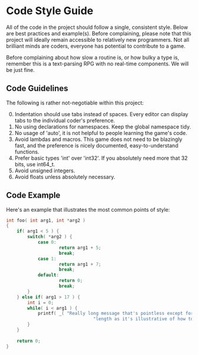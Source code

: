 # Code Style Guide

All of the code in the project should follow a single, consistent style. Below are best practices and example(s). Before complaining, please note that this project will ideally remain accessible to relatively new programmers. Not all brilliant minds are coders, everyone has potential to contribute to a game.

Before complaining about how slow a routine is, or how bulky a type is, remember this is a text-parsing RPG with no real-time components. We will be just fine.

## Code Guidelines

The following is rather not-negotiable within this project:

0. Indentation should use tabs instead of spaces. Every editor can display tabs to the individual coder's preference.
1. No using declarations for namespaces. Keep the global namespace tidy.
2. No usage of 'auto', it is not helpful to people learning the game's code.
3. Avoid lambdas and macros. This game does not need to be blazingly fast, and the preference is nicely documented, easy-to-understand functions.
4. Prefer basic types 'int' over 'int32'.
			If you absolutely need more that 32 bits, use int64_t.
5. Avoid unsigned integers.
6. Avoid floats unless absolutely necessary.

## Code Example

Here's an example that illustrates the most common points of style:

````c++
int foo( int arg1, int *arg2 )
{
	if( arg1 < 5 ) {
		switch( *arg2 ) {
			case 0:
					return arg1 + 5;
					break;
			case 1:
					return arg1 + 7;
					break;
			default:
					return 0;
					break;
		}
	} else if( arg1 > 17 ) {
		int i = 0;
		while( i < arg1 ) {
			printf( _( "Really long message that's pointless except for the number %d and for its "
								 "length as it's illustrative of how to break strings properly.\n" ), i );
		}
	}
	
	return 0;
}
````
